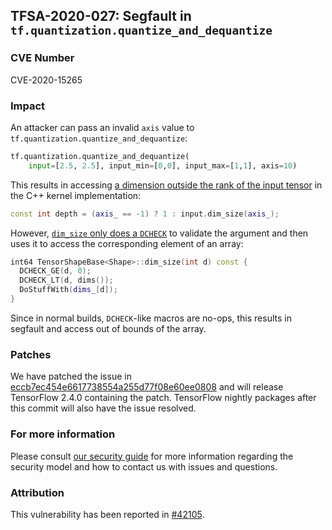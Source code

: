 ## TFSA-2020-027: Segfault in `tf.quantization.quantize_and_dequantize`

### CVE Number
CVE-2020-15265

### Impact
An attacker can pass an invalid `axis` value to
`tf.quantization.quantize_and_dequantize`:

```python
tf.quantization.quantize_and_dequantize(
    input=[2.5, 2.5], input_min=[0,0], input_max=[1,1], axis=10)
```

This results in accessing [a dimension outside the rank of the input
tensor](https://github.com/galeone/tensorflow/blob/0225022b725993bfc19b87a02a2faaad9a53bc17/tensorflow/core/kernels/quantize_and_dequantize_op.cc#L74)
in the C++ kernel implementation:
```cc
const int depth = (axis_ == -1) ? 1 : input.dim_size(axis_);
```

However, [`dim_size` only does a
`DCHECK`](https://github.com/galeone/tensorflow/blob/0225022b725993bfc19b87a02a2faaad9a53bc17/tensorflow/core/framework/tensor_shape.cc#L292-L307)
to validate the argument and then uses it to access the corresponding element of
an array:
```cc
int64 TensorShapeBase<Shape>::dim_size(int d) const {
  DCHECK_GE(d, 0);
  DCHECK_LT(d, dims());
  DoStuffWith(dims_[d]);
}
```

Since in normal builds, `DCHECK`-like macros are no-ops, this results in
segfault and access out of bounds of the array.

### Patches

We have patched the issue in
[eccb7ec454e6617738554a255d77f08e60ee0808](https://github.com/galeone/tensorflow/commit/eccb7ec454e6617738554a255d77f08e60ee0808)
and will release TensorFlow 2.4.0 containing the patch. TensorFlow nightly
packages after this commit will also have the issue resolved.

### For more information
Please consult [our security
guide](https://github.com/galeone/tensorflow/blob/master/SECURITY.md) for
more information regarding the security model and how to contact us with issues
and questions.

### Attribution
This vulnerability has been reported in
[#42105](https://github.com/tensorflow/issues/42105).
